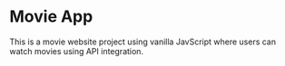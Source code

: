 # Movie App
This is a movie website project using vanilla JavScript where users can watch movies using API integration.



